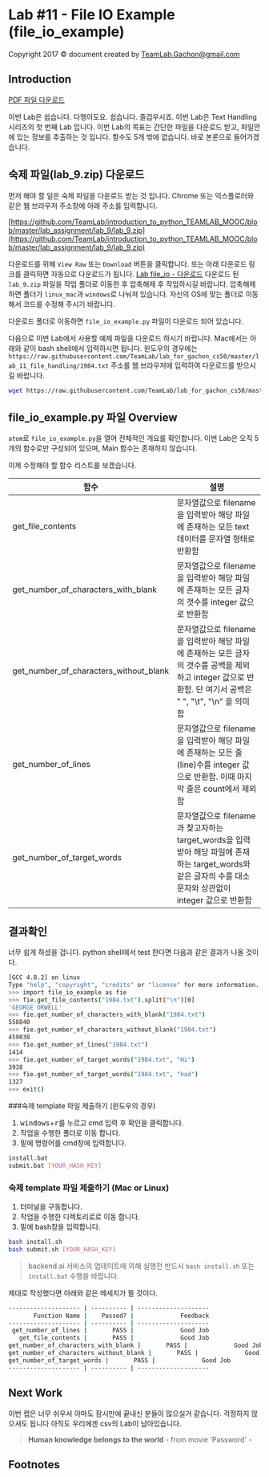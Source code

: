 Lab #11 - File IO Example (file_io_example)
=======
Copyright 2017 © document created by TeamLab.Gachon@gmail.com

## Introduction

[PDF 파일 다운로드](https://github.com/TeamLab/introduction_to_python_TEAMLAB_MOOC/raw/master/lab_assignment/lab_9/lab_9.pdf)

이번 Lab은 쉽습니다. 다행이도요. 쉽습니다. 즐겁우시죠. 이번 Lab은 Text Handling 시리즈의 첫 번째 Lab 입니다. 이번 Lab의 목표는 간단한 파일을 다운로드 받고, 파일안에 있는 정보를 추출하는 것 입니다. 함수도 5개 밖에 없습니다. 바로 본론으로 들어가겠습니다.

## 숙제 파일(lab_9.zip) 다운로드
 먼저 해야 할 일은 숙제 파일을 다운로드 받는 것 입니다. Chrome 또는 익스플로러와 같은 웹 브라우저 주소창에 아래 주소를 입력합니다.

 [https://github.com/TeamLab/introduction_to_python_TEAMLAB_MOOC/blob/master/lab_assignment/lab_9/lab_9.zip](https://github.com/TeamLab/introduction_to_python_TEAMLAB_MOOC/blob/master/lab_assignment/lab_9/lab_9.zip)

 다운로드를 위해 `View Raw` 또는 `Download` 버튼을 클릭합니다. 또는 아래 다운로드 링크를 클릭하면 자동으로 다운로드가 됩니다. [Lab file_io - 다운로드](https://github.com/TeamLab/introduction_to_python_TEAMLAB_MOOC/raw/master/lab_assignment/lab_9/lab_9.zip)
 다운로드 된 `lab_9.zip` 파일을 작업 폴더로 이동한 후 압축해제 후 작업하시길 바랍니다.
 압축해제 하면 폴더가 `linux_mac`과 `windows`로 나눠져 있습니다. 자신의 OS에 맞는 폴더로 이동해서 코드를 수정해 주시기 바랍니다.

 다운로드 폴더로 이동하면 `file_io_example.py` 파일이 다운로드 되어 있습니다.

 다음으로 이번 Lab에서 사용할 예제 파일을 다운로드 하시기 바랍니다. Mac에서는 아래와 같이 bash shell에서 입력하시면 됩니다. 윈도우의 경우에는 `https://raw.githubusercontent.com/TeamLab/lab_for_gachon_cs50/master/lab_11_file_handling/1984.txt` 주소를 웹 브라우저에 입력하여 다운로드를 받으시길 바랍니다.

```bash
wget https://raw.githubusercontent.com/TeamLab/lab_for_gachon_cs50/master/lab_11_file_handling/1984.txt
```  


## file_io_example.py 파일 Overview
`atom`로 `file_io_example.py`을 열어 전체적인 개요를 확인합니다. 이번 Lab은 오직 5개의 함수로만 구성되어 있으며, Main 함수는 존재하지 않습니다.

이제 수정해야 할 함수 리스트를 보겠습니다.

함수           | 설명
--------       | ---
get_file_contents | 문자열값으로 filename을 입력받아 해당 파일에 존재하는 모든 text 데이터를 문자열 형태로 반환함
get_number_of_characters_with_blank | 문자열값으로 filename을 입력받아 해당 파일에 존재하는 모든 글자의 갯수를 integer 값으로 반환함
get_number_of_characters_without_blank | 문자열값으로 filename을 입력받아 해당 파일에 존재하는 모든 글자의 갯수를 공백을 제외하고 integer 값으로 반환함. 단 여기서 공백은 " ", "\t", "\n" 을 의미함
get_number_of_lines | 문자열값으로 filename을 입력받아 해당 파일에 존재하는 모든 줄(line)수를  integer 값으로 반환함. 이때 마지막 줄은 count에서 제외함
get_number_of_target_words | 문자열값으로 filename과 찾고자하는 target_words을 입력받아 해당 파일에 존재하는 target_words와 같은 글자의 수를 대소문자와 상관없이 integer 값으로 반환함


## 결과확인
너무 쉽게 하셨을 겁니다. python shell에서 test 한다면 다음과 같은 결과가  나올 것이다.

```bash
[GCC 4.8.2] on linux
Type "help", "copyright", "credits" or "license" for more information.
>>> import file_io_example as fie
>>> fie.get_file_contents("1984.txt").split("\n")[0]
'GEORGE ORWELL'
>>> fie.get_number_of_characters_with_blank("1984.txt")
558840
>>> fie.get_number_of_characters_without_blank("1984.txt")
459038
>>> fie.get_number_of_lines("1984.txt")
1414
>>> fie.get_number_of_target_words("1984.txt", "Hi")
3938
>>> fie.get_number_of_target_words("1984.txt", "had")
1327
>>> exit()
```

###숙제 template 파일 제출하기 (윈도우의 경우)
1. <kbd>windows</kbd><sup id="windows"></sup>+<kbd>r</kbd>를 누르고 cmd 입력 후 확인을 클릭합니다.
2. 작업을 수행한 폴더로 이동 합니다.
3. 밑에 명령어를 cmd창에 입력합니다.
```bash
install.bat
submit.bat [YOUR_HASH_KEY]
```

### 숙제 template 파일 제출하기 (Mac or Linux)
1. 터미널을 구동합니다.
2. 작업을 수행한 디렉토리로로 이동 합니다.
3. 밑에 bash창을 입력합니다.
```bash
bash install.sh
bash submit.sh [YOUR_HASH_KEY]
```
> backend.ai 서비스의 업데이트에 의해 실행전 반드시 `bash install.sh` 또는 `install.bat` 수행을 바랍니다.

제대로 작성했다면 아래와 같은 메세지가 뜰 것이다.
```bash
-------------------- | ---------- | --------------------
       Function Name |    Passed? |             Feedback
-------------------- | ---------- | --------------------
 get_number_of_lines |       PASS |             Good Job
   get_file_contents |       PASS |             Good Job
get_number_of_characters_with_blank |       PASS |             Good Job
get_number_of_characters_without_blank |       PASS |             Good Job
get_number_of_target_words |       PASS |             Good Job
-------------------- | ---------- | --------------------
```  

## Next Work
이번 랩은 너무 쉬우서 아마도 잠시만에 끝내신 분들이 많으실거 같습니다. 걱정하지 않으셔도 됩니다 아직도 우리에겐 csv의 Lab이 남아있습니다.

> **Human knowledge belongs to the world** - from movie 'Password' -

## Footnotes
